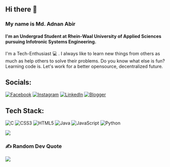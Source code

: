 ## Hi there 👋
### My name is Md. Adnan Abir
#### I'm an Undergrad Student at Rhein-Waal University of Applied Sciences pursuing Infotronic Systems Engineering.

I'm a Tech-Enthusiast 💻 . I always like to learn new things from others as much as help others to solve their problems. Do you know what else is fun? Learning code is. Let's work for a better opensource, decentralized future.

## Socials:
[![Facebook](https://img.shields.io/badge/Facebook-%231877F2.svg?logo=Facebook&logoColor=white)](https://facebook.com/https://www.facebook.com/adnan.auric/) [![Instagram](https://img.shields.io/badge/Instagram-%23E4405F.svg?logo=Instagram&logoColor=white)](https://instagram.com/https://www.instagram.com/auric__/) [![LinkedIn](https://img.shields.io/badge/LinkedIn-%230077B5.svg?logo=linkedin&logoColor=white)](https://linkedin.com/in/https://www.linkedin.com/in/md-adnan-abir-364a771b5/) [![Blogger](https://blogger.googleusercontent.com/img/b/R29vZ2xl/AVvXsEg0sNLibZWI2S6dfEROazR6yG31ivLPV7HmsPZ992eJEr9t2PG4fPKXP_1dHXK7DXEDBTa5KloKVPEpWw0MDz3ryvnQDpnE7-YyNjm-Jf6xh7xNknkcPQ5ejHVlibOJghPGszagA45fkvjZXLwDRMo-dJkLUCfpC2m2rXK9fbRXzL6PslnN9t4OcT5x6w/s1600/blogger.png)](https://adnanauric.blogspot.com//)

## Tech Stack:
![C](https://img.shields.io/badge/c-%2300599C.svg?style=for-the-badge&logo=c&logoColor=white) ![CSS3](https://img.shields.io/badge/css3-%231572B6.svg?style=for-the-badge&logo=css3&logoColor=white) ![HTML5](https://img.shields.io/badge/html5-%23E34F26.svg?style=for-the-badge&logo=html5&logoColor=white) ![Java](https://img.shields.io/badge/java-%23ED8B00.svg?style=for-the-badge&logo=java&logoColor=white) ![JavaScript](https://img.shields.io/badge/javascript-%23323330.svg?style=for-the-badge&logo=javascript&logoColor=%23F7DF1E) ![Python](https://img.shields.io/badge/python-3670A0?style=for-the-badge&logo=python&logoColor=ffdd54)

![](https://github-readme-stats.vercel.app/api/top-langs/?username=md-adnan-abir&theme=tokyonight&hide_border=false&include_all_commits=false&count_private=false&layout=compact)

### ✍️ Random Dev Quote
![](https://quotes-github-readme.vercel.app/api?type=horizontal&theme=radical)



<!---
Md-Adnan-Abir/Md-Adnan-Abir is a ✨ special ✨ repository because its `README.md` (this file) appears on your GitHub profile.
You can click the Preview link to take a look at your changes.
--->
